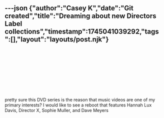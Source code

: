 ---json
{"author":"Casey K","date":"Git created","title":"Dreaming about new Directors Label collections","timestamp":1745041039292,"tags":[],"layout":"layouts/post.njk"}
---

<div class="iframely-embed"><div class="iframely-responsive" style="height: 140px; padding-bottom: 0;"><a href="https://en.wikipedia.org/wiki/Directors_Label" data-iframely-url="//cdn.iframe.ly/api/iframe?url=https%3A%2F%2Fen.wikipedia.org%2Fwiki%2FDirectors_Label%3F&key=a33b8ba28a2041b217e3425894665b4e"></a></div></div><script async src="https://cdn.iframe.ly/embed.js" charset="utf-8"></script>

pretty sure this DVD series is the reason that music videos are one of my primary interests? I would like to see a reboot that features Hannah Lux Davis, Director X, Sophie Muller, and Dave Meyers
